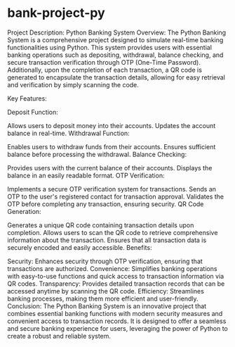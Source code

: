 # bank-project-py
Project Description: Python Banking System
Overview:
The Python Banking System is a comprehensive project designed to simulate real-time banking functionalities using Python. This system provides users with essential banking operations such as depositing, withdrawal, balance checking, and secure transaction verification through OTP (One-Time Password). Additionally, upon the completion of each transaction, a QR code is generated to encapsulate the transaction details, allowing for easy retrieval and verification by simply scanning the code.

Key Features:

Deposit Function:

Allows users to deposit money into their accounts.
Updates the account balance in real-time.
Withdrawal Function:

Enables users to withdraw funds from their accounts.
Ensures sufficient balance before processing the withdrawal.
Balance Checking:

Provides users with the current balance of their accounts.
Displays the balance in an easily readable format.
OTP Verification:

Implements a secure OTP verification system for transactions.
Sends an OTP to the user's registered contact for transaction approval.
Validates the OTP before completing any transaction, ensuring security.
QR Code Generation:

Generates a unique QR code containing transaction details upon completion.
Allows users to scan the QR code to retrieve comprehensive information about the transaction.
Ensures that all transaction data is securely encoded and easily accessible.
Benefits:

Security: Enhances security through OTP verification, ensuring that transactions are authorized.
Convenience: Simplifies banking operations with easy-to-use functions and quick access to transaction information via QR codes.
Transparency: Provides detailed transaction records that can be accessed anytime by scanning the QR code.
Efficiency: Streamlines banking processes, making them more efficient and user-friendly.
Conclusion:
The Python Banking System is an innovative project that combines essential banking functions with modern security measures and convenient access to transaction records. It is designed to offer a seamless and secure banking experience for users, leveraging the power of Python to create a robust and reliable system.
